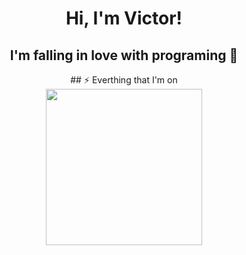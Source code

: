 <body>
    <div align="center">
        <h1><strong>Hi, I'm Victor!</strong></h1>
        <h2>I'm falling in love with programing 💜</h2>
        ## ⚡ Everthing that I'm on
    </div>
    <div align="center">
        <a href="https://github.com/VictorJSouza">
            <img height="250em"
                src="https://github-readme-stats.vercel.app/api?username=VictorJSouza&show_icons=true&theme=tokyonight&include_all_commits=true&count_private=true" />
    </div>
</body>